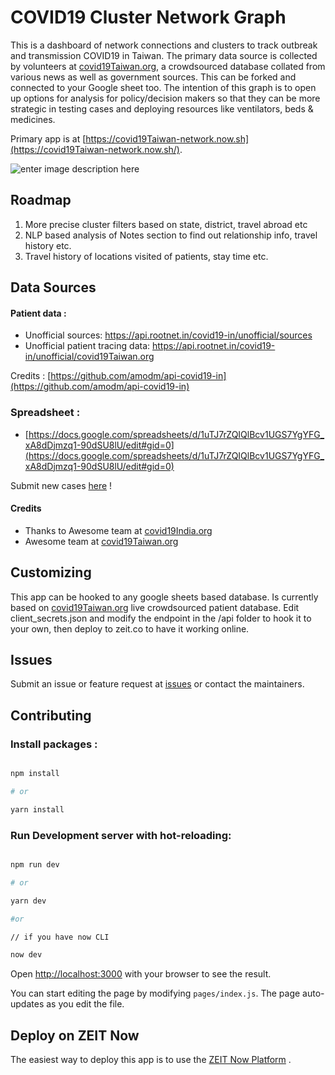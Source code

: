 # COVID19 Cluster Network Graph

This is a dashboard of network connections and clusters to track outbreak and transmission COVID19 in Taiwan. The primary data source is collected by volunteers at [covid19Taiwan.org](https://www.covid19Taiwan.org), a crowdsourced database collated from various news as well as government sources. This can be forked and connected to your Google sheet too. The intention of this graph is to open up options for analysis for policy/decision makers so that they can be more strategic in testing cases and deploying resources like ventilators, beds & medicines.

Primary app is at [https://covid19Taiwan-network.now.sh](https://covid19Taiwan-network.now.sh/).

![enter image description here](https://doc-0k-b0-docs.googleusercontent.com/docs/securesc/8fm4e90hak31f1viiakdbii6v73s8cl7/0d9nr3jsc1b1l1jvptbh8vp4d96ncoj6/1585723650000/14868389094263525648/14868389094263525648/125LIlXYFvkC6iTZHbLtp6fPWe2C9IxXJ?e=view&h=00669131159512270144&authuser=0&nonce=5bsnv0i4d2agi&user=14868389094263525648&hash=q2mfl5vharma5lqb6lh2i0839dhber6l)

## Roadmap

1.  More precise cluster filters based on state, district, travel abroad etc
2.  NLP based analysis of Notes section to find out relationship info, travel history etc.
3.  Travel history of locations visited of patients, stay time etc.

## Data Sources

#### Patient data :

- Unofficial sources: https://api.rootnet.in/covid19-in/unofficial/sources
- Unofficial patient tracing data: https://api.rootnet.in/covid19-in/unofficial/covid19Taiwan.org

Credits : [https://github.com/amodm/api-covid19-in](https://github.com/amodm/api-covid19-in)

### Spreadsheet :

- [https://docs.google.com/spreadsheets/d/1uTJ7rZQIQlBcv1UGS7YgYFG_xA8dDjmzq1-90dSU8lU/edit#gid=0](https://docs.google.com/spreadsheets/d/1uTJ7rZQIQlBcv1UGS7YgYFG_xA8dDjmzq1-90dSU8lU/edit#gid=0)

Submit new cases [here](https://docs.google.com/spreadsheets/d/1uTJ7rZQIQlBcv1UGS7YgYFG_xA8dDjmzq1-90dSU8lU/edit#gid=0) !


#### Credits
- Thanks to Awesome team at [covid19India.org]((https://www.covid19India.org/))
- Awesome team at [covid19Taiwan.org](https://www.covid19Taiwan.org/)

## Customizing

This app can be hooked to any google sheets based database. Is currently based on [covid19Taiwan.org](<[https://docs.google.com/spreadsheets/d/1uTJ7rZQIQlBcv1UGS7YgYFG_xA8dDjmzq1-90dSU8lU/edit#gid=0](https://docs.google.com/spreadsheets/d/1uTJ7rZQIQlBcv1UGS7YgYFG_xA8dDjmzq1-90dSU8lU/edit#gid=0)>) live crowdsourced patient database. Edit client_secrets.json and modify the endpoint in the /api folder to hook it to your own, then deploy to zeit.co to have it working online.

## Issues

Submit an issue or feature request at [issues](https://www.covid19Taiwan.org/) or contact the maintainers.


## Contributing

### Install packages :

```bash

npm install

# or

yarn install

```

### Run Development server with hot-reloading:

```bash

npm run dev

# or

yarn dev

#or

// if you have now CLI

now dev

```

Open [http://localhost:3000](http://localhost:3000) with your browser to see the result.

You can start editing the page by modifying `pages/index.js`. The page auto-updates as you edit the file.

## Deploy on ZEIT Now

The easiest way to deploy this app is to use the [ZEIT Now Platform](https://zeit.co/import?utm_medium=default-template&filter=next.js&utm_source=create-next-app&utm_campaign=create-next-app-readme) .
